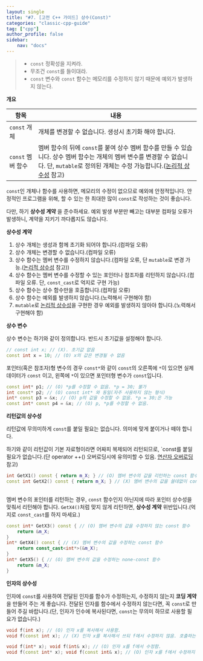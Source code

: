```yaml
---
layout: single
title: "#7. [고전 C++ 가이드] 상수(Const)"
categories: "classic-cpp-guide"
tag: ["cpp"]
author_profile: false
sidebar: 
    nav: "docs"
---
```


> * `const` 정확성을 지켜라.
> * 무조건 `const`를 들이대라.
> * `const` 변수와 `const` 함수는 메모리를 수정하지 않기 때문에 예외가 발생하지 않는다.

**개요**

|항목|내용|
|--|--|
|`const` 개체|개체를 변경할 수 없습니다. 생성시 초기화 해야 합니다.|
|`const` 멤버 함수|멤버 함수의 뒤에 `const`를 붙여 상수 멤버 함수를 만들 수 있습니다. 상수 멤버 함수는 개체의 멤버 변수를 변경할 수 없습니다. 단, `mutable`로 정의된 개체는 수정 가능합니다.([논리적 상수성](https://tango1202.github.io/classic-cpp-oop/classic-cpp-oop-mutable/) 참고)|


`const`인 개체나 함수를 사용하면, 메모리의 수정이 없으므로 예외에 안정적입니다. 안정적인 프로그램을 위해, 할 수 있는 한 최대한 많이 `const`로 작성하는 것이 좋습니다.

다만, 하기 **상수성 계약** 을 준수하세요. 예외 발생 부분만 빼고는 대부분 컴파일 오류가 발생하니, 계약을 지키기 까다롭지도 않습니다.

**상수성 계약**

1. 상수 개체는 생성과 함께 초기화 되어야 합니다.(컴파일 오류)
2. 상수 개체는 변경할 수 없습니다.(컴파일 오류)
3. 상수 함수는 멤버 변수를 수정하지 않습니다.(컴파일 오류, 단 `mutable`로 변경 가능.([논리적 상수성](https://tango1202.github.io/classic-cpp-oop/classic-cpp-oop-mutable/) 참고))
4. 상수 함수는 멤버 변수를 수정할 수 있는 포인터나 참조자를 리턴하지 않습니다.(컴파일 오류. 단, `const_cast`로 억지로 구현 가능)
5. 상수 함수는 상수 함수만을 호출합니다.(컴파일 오류)
6. 상수 함수는 예외를 발생하지 않습니다.(노력해서 구현해야 함)
7. `mutable`로 [논리적 상수성](https://tango1202.github.io/classic-cpp-oop/classic-cpp-oop-mutable/)을 구현한 경우 예외를 발생하지 않아야 합니다.(노력해서 구현해야 함)

**상수 변수**

상수 변수는 하기와 같이 정의합니다. 반드시 초기값을 설정해야 합니다. 

```cpp
// const int x; // (X). 초기값 없음
const int x = 10; // (O) x의 값은 변경될 수 없음
```

포인터(혹은 참조자)형 변수의 경우 `const*`와 같이 `const`의 오른쪽에 `*`이 있으면 실제 데이터가 `const` 이고, 왼쪽에 `*`이 있으면 포인터형 변수가 `const`입니다.

```cpp
const int* p1; // (O) *p를 수정할 수 없음. *p = 30; 불가
int const* p2; // (O) const int* 와 동일(자주 사용하지 않는 형식)
int* const p3 = &x; // (O) p의 값을 수정할 수 없음. *p = 30;은 가능
const int* const p4 = &x; // (O) p, *p를 수정할 수 없음.
```

**리턴값의 상수성**

리턴값에 무의미하게 `const`를 붙일 필요는 없습니다. 의미에 맞게 붙이거나 떼야 합니다.

하기와 같이 리턴값이 기본 자료형이라면 어짜피 복제되어 리턴되므로, `const를 붙일 필요가 없습니다.(단 operator ++() 오버로딩시에 유의미할 수 있음. [연산자 오버로딩](https://tango1202.github.io/classic-cpp-oop/classic-cpp-oop-operator-overloading/) 참고)

```cpp
int GetX1() const { return m_X; } // (O) 멤버 변수의 값을 리턴하는 const 함수
const int GetX2() const { return m_X; } // (X) 멤버 변수의 값을 쓸데없이 const로 리턴하는 const 함수. int k = t.GetX2(); 로 실행하므로 const int 리턴은 무의미함. operator ++() 에서는 유효할 수도 있다. 연산자 오버로딩 참고
 
```

멤버 변수의 포인터를 리턴하는 경우, `const` 함수인지 아닌지에 따라 포인터 상수성을 맞춰서 리턴해야 합니다. `GetX4()`처럼 맞지 않게 리턴하면, **상수성 계약** 위반입니다.(억지로 `const_cast`를 하지 마세요.)

```cpp
const int* GetX3() const { // (O) 멤버 변수의 값을 수정하지 않는 const 함수 
	return &m_X;
}               
int* GetX4() const { // (X) 멤버 변수의 값을 수정하는 const 함수
	return const_cast<int*>(&m_X); 
}   
int* GetX5() { // (O) 맴버 변수의 값을 수정하는 none-const 함수      
	return &m_X; 
} 	                        
```

**인자의 상수성**

인자에 	`const`를 사용하여 전달된 인자를 함수가 수정하는지, 수정하지 않는지 **코딩 계약**을 만들어 주는 게 좋습니다. 전달된 인자를 함수에서 수정하지 않는다면, 꼭 `const`로 만들어 주길 바랍니다.(단, 인자가 인수에 복사된다면, `const`는 무의미 하므로 사용할 필요가 없습니다.)

```cpp
void f(int x); // (O) 인자 x를 복사해서 사용함.
void f(const int x); // (X) 인자 x를 복사해서 쓰되 f에서 수정하지 않음. 호출하는 쪽에선 무의미

void f(int* x); void f(int& x); // (O) 인자 x를 f에서 수정함.
void f(const int* x); void f(const int& x); // (O) 인자 x를 f에서 수정하지 않음.  
```

